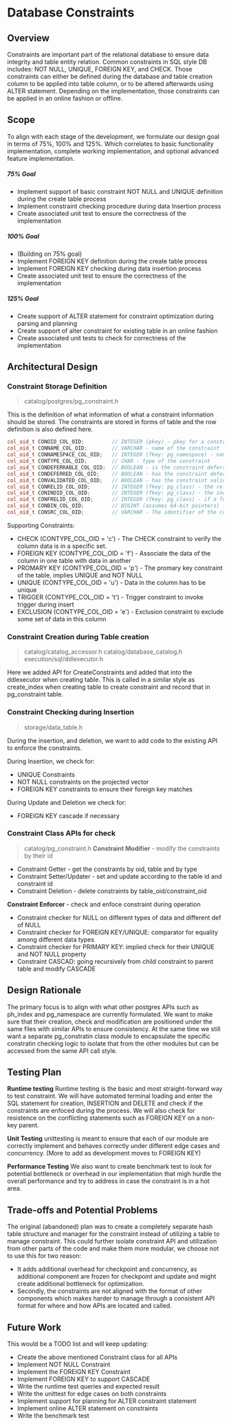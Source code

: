 # Database Constraints

## Overview

Constraints are important part of the relational database to ensure data integrity and table entity relation. Common constraints in SQL style DB includes: NOT NULL, UNIQUE, FOREIGN KEY, and CHECK. Those constraints can either be defined during the database and table creation column to be applied into table column, or to be altered afterwards using ALTER statement. Depending on the implementation, those constraints can be applied in an online fashion or offline. 

## Scope
To align with each stage of the development, we formulate our design goal in terms of 75%, 100% and 125%. Which correlates to basic functionality implementation, complete working implementation, and optional advanced feature implementation.

##### 75% Goal
* Implement support of basic constraint NOT NULL and UNIQUE definition during the create table process
* Implement constraint checking procedure during data Insertion process
* Create associated unit test to ensure the correctness of the implementation

##### 100% Goal
* (Building on 75% goal)
* Implement FOREIGN KEY definition during the create table process
* Implement FOREIGN KEY checking during data insertion process
* Create associated unit test to ensure the correctness of the implementation

##### 125% Goal
* Create support of ALTER statement for constraint optimization during parsing and planning
* Create support of alter constraint for existing table in an online fashion
* Create associated unit tests to check for correctness of the implementation

## Architectural Design

### Constraint Storage Definition
>catalog/postgres/pg_constraint.h

This is the definition of what information of what a constraint information should be stored. The constraints are stored in forms of table and the row definition is also defined here.

```C++
col_oid_t CONOID_COL_OID;         // INTEGER (pkey) - pkey for a constraint
col_oid_t CONNAME_COL_OID;        // VARCHAR - name of the constraint
col_oid_t CONNAMESPACE_COL_OID;   // INTEGER (fkey: pg_namespace) - namespace of the constraint
col_oid_t CONTYPE_COL_OID;        // CHAR - type of the constraint
col_oid_t CONDEFERRABLE_COL_OID;  // BOOLEAN - is the constraint deferrable 
col_oid_t CONDEFERRED_COL_OID;    // BOOLEAN - has the constraint deferred by default
col_oid_t CONVALIDATED_COL_OID;   // BOOLEAN - has the constraint validated
col_oid_t CONRELID_COL_OID;       // INTEGER (fkey: pg_class) - the relation id of the constraint
col_oid_t CONINDID_COL_OID;       // INTEGER (fkey: pg_class) - the index supporting this constraint, if it is UNIQUEm FK or EXCLUSION, 0 otherwise
col_oid_t CONFRELID_COL_OID;      // INTEGER (fkey: pg_class) - if a foreign key, the reference table oid, else 0
col_oid_t CONBIN_COL_OID;         // BIGINT (assumes 64-bit pointers) - if a check constraint, the internal representation of expression of check
col_oid_t CONSRC_COL_OID;         // VARCHAR - The identifier of the columns that the constraint applies to
```

Supporting Constraints:
* CHECK (CONTYPE_COL_OID = 'c') - The CHECK constraint to verify the column data is in a specific set.
* FOREIGN KEY (CONTYPE_COL_OID = 'f') - Associate the data of the column in one table with data in another
* PROMARY KEY (CONTYPE_COL_OID = 'p') - The promary key constraint of the table, implies UNIQUE and NOT NULL
* UNIQUE (CONTYPE_COL_OID = 'u') - Data in the column has to be unique
* TRIGGER (CONTYPE_COL_OID = 't') - Trigger constraint to invoke trigger during insert
* EXCLUSION (CONTYPE_COL_OID = 'e') - Exclusion constraint to exclude some set of data in this column

### Constraint Creation during Table creation
>catalog/catalog_accessor.h
>catalog/database_catalog.h
>execution/sql/ddlexecutor.h

Here we added API for CreateConstraints and added that into the ddlexecutor when creating table. This is called in a similar style as create_index when creating table to create constraint and record that in pg_constraint table.

### Constraint Checking during Insertion
>storage/data_table.h

During the insertion, and deletion, we want to add code to the existing API to enforce the constraints. 

During Insertion, we check for:
* UNIQUE Constraints
* NOT NULL constraints on the projected vector
* FOREIGN KEY constraints to ensure their foreign key matches

During Update and Deletion we check for:
* FOREIGN KEY cascade if necessary

### Constraint Class APIs for check
>catalog/pg_constraint.h
**Constraint Modifier** - modify the constraints by their id
* Constraint Getter - get the constraints by oid, table and by type
* Constraint Setter/Updater - set and update according to the table id and constraint id
* Constraint Deletion - delete constraints by table_oid/constraint_oid

**Constraint Enforcer** - check and enfoce constraint during operation
* Constraint checker for NULL on different types of data and different def of NULL
* Constraint checker for FOREIGN KEY/UNIQUE: comparator for equality among different data types
* Constraint checker for PRIMARY KEY: implied check for their UNIQUE and NOT NULL property
* Constraint CASCAD: going recursively from child constraint to parent table and modify CASCADE

## Design Rationale
The primary focus is to align with what other postgres APIs such as ph_index and pg_namespace are currently formulated. We want to make sure that their creation, check and modification are positioned under the same files with similar APIs to ensure consistency. At the same time we still want a separate pg_constratin class module to encapsulate the specific constratin checking logic to isolate that from the other modules but can be accessed from the same API call style.



## Testing Plan
**Runtime testing**
Runtime testing is the basic and most straight-forward way to test constraint. We will have automated terminal loading and enter the SQL statement for creation, INSERTION and DELETE and check if the constraints are enfoced during the process. We will also check for resistence on the conflicting statements such as FOREIGN KEY on a non-key parent.

**Unit Testing**
unittesting is meant to ensure that each of our module are correctly implement and behaves correctly under different edge cases and concurrency. (More to add as development moves to FOREIGN KEY)

**Performance Testing**
We also want to create benchmark test to look for potential bottleneck or overhead in our implementation that migh hurdle the overall performance and try to address in case the constraint is in a hot area.

## Trade-offs and Potential Problems
The original (abandoned) plan was to create a completely separate hash table structure and manager for the constraint instead of utilizing a table to manage constraint. This could further isolate constraint API and utilization from other parts of the code and make them more modular, we choose not to use this for two reason: 
* It adds additional overhead for checkpoint and concurrency, as additional component are frozen for checkpoint and update and might create additional bottleneck for optimization. 
* Secondly, the constraints are not aligned with the format of other components which makes harder to manage through a consistent API format for where and how APIs are located and called.

## Future Work
This would be a TODO list and will keep updating:
* Create the above mentioned Constraint class for all APIs
* Implement NOT NULL Constraint
* Implement the FOREIGN KEY Constraint
* Implement FOREIGN KEY to support CASCADE
* Write the runtime test queries and expected result
* Write the unittest for edge cases on both constraints
* Implement support for planning for ALTER constraint statement
* Implement online ALTER statement on constraints
* Write the benchmark test
